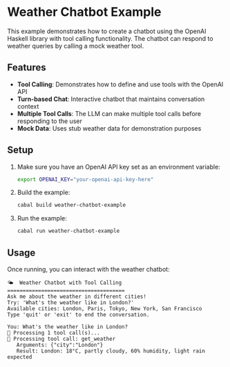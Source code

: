 # Weather Chatbot Example

This example demonstrates how to create a chatbot using the OpenAI Haskell library with tool calling functionality. The chatbot can respond to weather queries by calling a mock weather tool.

## Features

- **Tool Calling**: Demonstrates how to define and use tools with the OpenAI API
- **Turn-based Chat**: Interactive chatbot that maintains conversation context
- **Multiple Tool Calls**: The LLM can make multiple tool calls before responding to the user
- **Mock Data**: Uses stub weather data for demonstration purposes

## Setup

1. Make sure you have an OpenAI API key set as an environment variable:

   ```bash
   export OPENAI_KEY="your-openai-api-key-here"
   ```

2. Build the example:

   ```bash
   cabal build weather-chatbot-example
   ```

3. Run the example:
   ```bash
   cabal run weather-chatbot-example
   ```

## Usage

Once running, you can interact with the weather chatbot:

```
🌤️  Weather Chatbot with Tool Calling
======================================
Ask me about the weather in different cities!
Try: 'What's the weather like in London?'
Available cities: London, Paris, Tokyo, New York, San Francisco
Type 'quit' or 'exit' to end the conversation.

You: What's the weather like in London?
🤖 Processing 1 tool call(s)...
🔧 Processing tool call: get_weather
   Arguments: {"city":"London"}
   Result: London: 18°C, partly cloudy, 60% humidity, light rain expected
```
